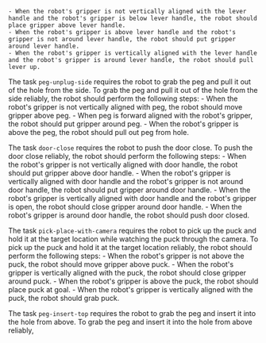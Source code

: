 
    - When the robot's gripper is not vertically aligned with the lever handle and the robot's gripper is below lever handle, the robot should place gripper above lever handle.
    - When the robot's gripper is above lever handle and the robot's gripper is not around lever handle, the robot should put gripper around lever handle.
    - When the robot's gripper is vertically aligned with the lever handle and the robot's gripper is around lever handle, the robot should pull lever up.

The task `peg-unplug-side` requires the robot to grab the peg and pull it out of the hole from the side.
To grab the peg and pull it out of the hole from the side reliably, the robot should perform the following steps:
    - When the robot's gripper is not vertically aligned with peg, the robot should move gripper above peg.
    - When peg is forward aligned with the robot's gripper, the robot should put gripper around peg.
    - When the robot's gripper is above the peg, the robot should pull out peg from hole.

The task `door-close` requires the robot to push the door close.
To push the door close reliably, the robot should perform the following steps:
    - When the robot's gripper is not vertically aligned with door handle, the robot should put gripper above door handle.
    - When the robot's gripper is vertically aligned with door handle and the robot's gripper is not around door handle, the robot should put gripper around door handle.
    - When the robot's gripper is vertically aligned with door handle and the robot's gripper is open, the robot should close gripper around door handle.
    - When the robot's gripper is around door handle, the robot should push door closed.

The task `pick-place-with-camera` requires the robot to pick up the puck and hold it at the target location while watching the puck through the camera.
To pick up the puck and hold it at the target location reliably, the robot should perform the following steps:
    - When the robot's gripper is not above the puck, the robot should move gripper above puck.
    - When the robot's gripper is vertically aligned with the puck, the robot should close gripper around puck.
    - When the robot's gripper is above the puck, the robot should place puck at goal.
    - When the robot's gripper is vertically aligned with the puck, the robot should grab puck.

The task `peg-insert-top` requires the robot to grab the peg and insert it into the hole from above.
To grab the peg and insert it into the hole from above reliably,